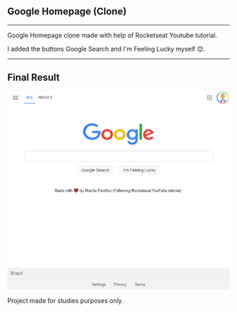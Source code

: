 <h2>Google Homepage (Clone)</h2>

<hr />

<p>Google Homepage clone made with help of Rocketseat Youtube tutorial.</p>

<p>I added the buttons Google Search and I'm Feeling Lucky myself 😊.</p>

<hr />

<h2>Final Result</h2>

<img src="assets/final.png" />

<p>Project made for studies purposes only.</p>
